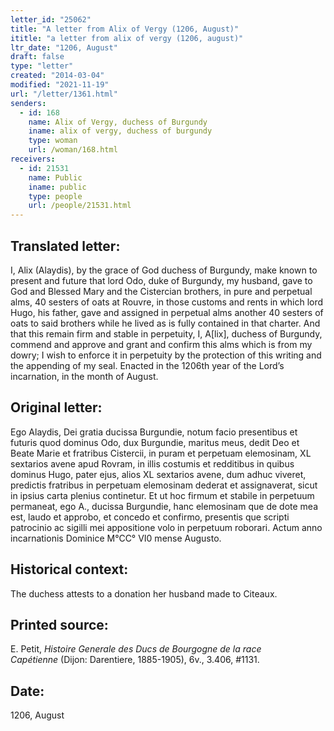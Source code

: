 ```yaml
---
letter_id: "25062"
title: "A letter from Alix of Vergy (1206, August)"
ititle: "a letter from alix of vergy (1206, august)"
ltr_date: "1206, August"
draft: false
type: "letter"
created: "2014-03-04"
modified: "2021-11-19"
url: "/letter/1361.html"
senders:
  - id: 168
    name: Alix of Vergy, duchess of Burgundy
    iname: alix of vergy, duchess of burgundy
    type: woman
    url: /woman/168.html
receivers:
  - id: 21531
    name: Public
    iname: public
    type: people
    url: /people/21531.html
---
```

<h2> Translated letter:</h2>I, Alix (Alaydis), by the grace of God duchess of Burgundy, make known to present and future that lord Odo, duke of Burgundy, my husband, gave to God and Blessed Mary and the Cistercian brothers, in pure and perpetual alms, 40 sesters of oats at Rouvre, in those customs and rents in which lord Hugo, his father, gave and assigned in perpetual alms another 40 sesters of oats to said brothers while he lived as is fully contained in that charter.  And that this remain firm and stable in perpetuity, I, A[lix], duchess of Burgundy, commend and approve and grant and confirm this alms which is from my dowry; I wish to enforce it in perpetuity by the protection of this writing and the appending of my seal.  Enacted in the 1206th year of the Lord’s incarnation, in the month of August.
<h2 class="mt-4"> Original letter:</h2>Ego Alaydis, Dei gratia ducissa Burgundie, notum facio presentibus et futuris quod dominus Odo, dux Burgundie, maritus meus, dedit Deo et Beate Marie et fratribus Cistercii, in puram et perpetuam elemosinam, XL sextarios avene apud Rovram, in illis costumis et redditibus in quibus dominus Hugo, pater ejus, alios XL sextarios avene, dum adhuc viveret, predictis fratribus in perpetuam elemosinam dederat et assignaverat, sicut in ipsius carta plenius continetur. Et ut hoc firmum et stabile in perpetuum permaneat, ego A., ducissa Burgundie, hanc elemosinam que de dote mea est, laudo et approbo, et concedo et confirmo, presentis que scripti patrocinio ac sigilli mei appositione volo in perpetuum roborari. Actum anno incarnationis Dominice M°CC° VI0 mense Augusto.
<h2 class="mt-4"> Historical context:</h2>The duchess attests to a donation her husband made to Citeaux.
<h2 class="mt-4"> Printed source:</h2><p>E. Petit, <em>Histoire Generale des Ducs de Bourgogne&nbsp;</em><i>de la race Capétienne&nbsp;</i>(Dijon: Darentiere, 1885-1905), 6v., 3.406, #1131.</p><h2 class="mt-4"> Date:</h2>1206, August